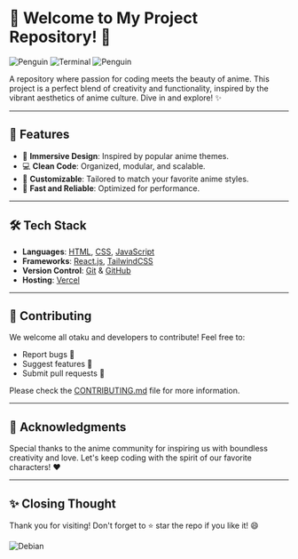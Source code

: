 # 🌸 Welcome to My Project Repository! 🌸
![Penguin](https://media.tenor.com/frFQUarNWE4AAAAi/penguin-dance-pengu.gif) ![Terminal](https://media4.giphy.com/media/v1.Y2lkPTc5MGI3NjExY2w2Y3BuZm1hZnZxcXFvZWtrN245eXJ5MXZzb205MGdwenhpOWxodyZlcD12MV9pbnRlcm5hbF9naWZfYnlfaWQmY3Q9Zw/lWkqWj5OzADh0Ozt3e/giphy.gif) ![Penguin](https://media.tenor.com/frFQUarNWE4AAAAi/penguin-dance-pengu.gif)

A repository where passion for coding meets the beauty of anime. This project is a perfect blend of creativity and functionality, inspired by the vibrant aesthetics of anime culture. Dive in and explore! ✨

---

## 🎯 Features

- 🌌 **Immersive Design**: Inspired by popular anime themes.
- 💻 **Clean Code**: Organized, modular, and scalable.
- 🌟 **Customizable**: Tailored to match your favorite anime styles.
- 🚀 **Fast and Reliable**: Optimized for performance.

---

## 🛠️ Tech Stack

- **Languages**: [HTML](https://developer.mozilla.org/en-US/docs/Web/HTML), [CSS](https://developer.mozilla.org/en-US/docs/Web/CSS), [JavaScript](https://developer.mozilla.org/en-US/docs/Web/JavaScript)
- **Frameworks**: [React.js](https://reactjs.org/), [TailwindCSS](https://tailwindcss.com/)
- **Version Control**: [Git](https://git-scm.com/) & [GitHub](https://github.com/)
- **Hosting**: [Vercel](https://vercel.com/)

---

## 🌸 Contributing

We welcome all otaku and developers to contribute! Feel free to:
- Report bugs 🐛
- Suggest features 🌟
- Submit pull requests 🚀

Please check the [CONTRIBUTING.md](CONTRIBUTING.md) file for more information.

---

## 🌟 Acknowledgments

Special thanks to the anime community for inspiring us with boundless creativity and love. Let's keep coding with the spirit of our favorite characters! ❤️

---

## ✨ Closing Thought  
Thank you for visiting! Don't forget to ⭐ star the repo if you like it! 😄   

![Debian](https://media0.giphy.com/media/v1.Y2lkPTc5MGI3NjExNGtxMGo0YmZkaDc1c2Q4a3A4dzR3ZHlwaDg1dmhlNjd4OTNyOHRhYSZlcD12MV9pbnRlcm5hbF9naWZfYnlfaWQmY3Q9Zw/Fmcts17uRjaHKaNrfW/giphy.gif)

